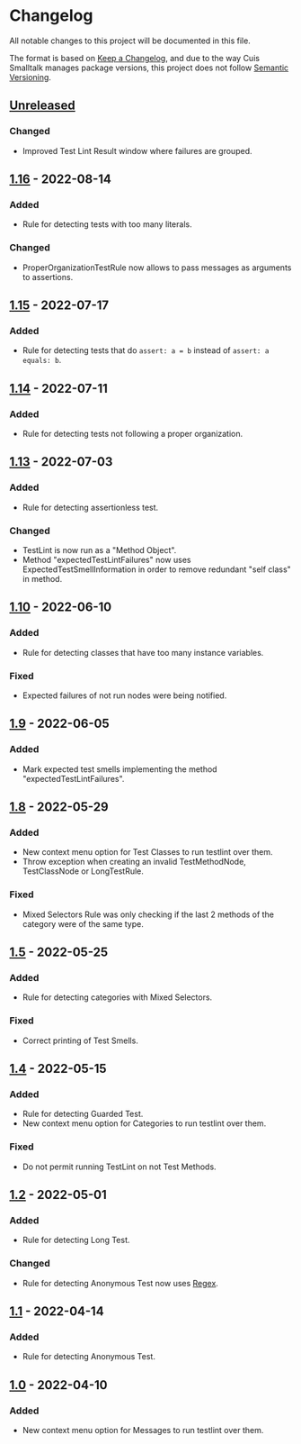 # Changelog
All notable changes to this project will be documented in this file.

The format is based on [Keep a Changelog](https://keepachangelog.com/en/1.0.0/),
and due to the way Cuis Smalltalk manages package versions, this project does not follow [Semantic Versioning](https://semver.org/spec/v2.0.0.html).

## [Unreleased](https://github.com/Garuflax/cuis-testlint/compare/v1.16...HEAD)
### Changed
- Improved Test Lint Result window where failures are grouped.

## [1.16](https://github.com/Garuflax/cuis-testlint/compare/v1.15...v1.16) - 2022-08-14
### Added
- Rule for detecting tests with too many literals.

### Changed
- ProperOrganizationTestRule now allows to pass messages as arguments to assertions.

## [1.15](https://github.com/Garuflax/cuis-testlint/compare/v1.14...v1.15) - 2022-07-17
### Added
- Rule for detecting tests that do ```assert: a = b``` instead of ```assert: a equals: b```.

## [1.14](https://github.com/Garuflax/cuis-testlint/compare/v1.13...v1.14) - 2022-07-11
### Added
- Rule for detecting tests not following a proper organization.

## [1.13](https://github.com/Garuflax/cuis-testlint/compare/v1.10...v1.13) - 2022-07-03
### Added
- Rule for detecting assertionless test.

### Changed
- TestLint is now run as a "Method Object".
- Method "expectedTestLintFailures" now uses ExpectedTestSmellInformation in order to remove redundant "self class" in method.

## [1.10](https://github.com/Garuflax/cuis-testlint/compare/v1.9...v1.10) - 2022-06-10
### Added
- Rule for detecting classes that have too many instance variables.

### Fixed
- Expected failures of not run nodes were being notified.

## [1.9](https://github.com/Garuflax/cuis-testlint/compare/v1.8...v1.9) - 2022-06-05
### Added
- Mark expected test smells implementing the method "expectedTestLintFailures".

## [1.8](https://github.com/Garuflax/cuis-testlint/compare/v1.5...v1.8) - 2022-05-29
### Added
- New context menu option for Test Classes to run testlint over them.
- Throw exception when creating an invalid TestMethodNode, TestClassNode or LongTestRule.

### Fixed
- Mixed Selectors Rule was only checking if the last 2 methods of the category were of the same type.

## [1.5](https://github.com/Garuflax/cuis-testlint/compare/v1.4...v1.5) - 2022-05-25
### Added
- Rule for detecting categories with Mixed Selectors.

### Fixed
- Correct printing of Test Smells.

## [1.4](https://github.com/Garuflax/cuis-testlint/compare/v1.2...v1.4) - 2022-05-15
### Added
- Rule for detecting Guarded Test.
- New context menu option for Categories to run testlint over them.

### Fixed
- Do not permit running TestLint on not Test Methods.

## [1.2](https://github.com/Garuflax/cuis-testlint/compare/v1.1...v1.2) - 2022-05-01
### Added
- Rule for detecting Long Test.

### Changed
- Rule for detecting Anonymous Test now uses [Regex](https://github.com/nmingotti/Cuis-Smalltalk-Regex).

## [1.1](https://github.com/Garuflax/cuis-testlint/compare/v1.0...v1.1) - 2022-04-14
### Added
- Rule for detecting Anonymous Test.

## [1.0](https://github.com/Garuflax/cuis-testlint/releases/tag/v1.0) - 2022-04-10
### Added
- New context menu option for Messages to run testlint over them.

